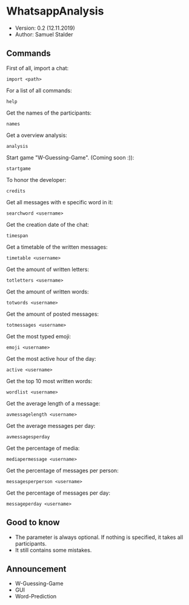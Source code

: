 # WhatsappAnalysis
 
* Version: 0.2 (12.11.2019)
* Author: Samuel Stalder

## Commands

First of all, import a chat:
```
import <path>
```
For a list of all commands:
```
help
```
Get the names of the participants:
```
names
```
Get a overview analysis:
```
analysis
```
Start game "W-Guessing-Game". (Coming soon :)):
```
startgame
```
To honor the developer:
```
credits
```
Get all messages with e specific word in it:
```
searchword <username>
```
Get the creation date of the chat:
```
timespan
```
Get a timetable of the written messages:
```
timetable <username>
```
Get the amount of written letters:
```
totletters <username>
```
Get the amount of written words:
```
totwords <username>
```
Get the amount of posted messages:
```
totmessages <username>
```
Get the most typed emoji:
```
emoji <username>
```
Get the most active hour of the day:
```
active <username>
```
Get the top 10 most written words:
```
wordlist <username>
```
Get the average length of a message:
```
avmessagelength <username>
```
Get the average messages per day:
```
avmessagesperday
```
Get the percentage of media:
```
mediapermessage <username>
```
Get the percentage of messages per person:
```
messagesperperson <username>
```
Get the percentage of messages per day:
```
messageperday <username>
```


## Good to know
* The parameter <username> is always optional. If nothing is specified, it takes all participants.
* It still contains some mistakes. 

## Announcement

* W-Guessing-Game
* GUI
* Word-Prediction
